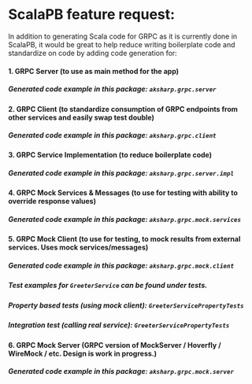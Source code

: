 # ScalaPB feature request: 

In addition to generating Scala code for GRPC as it is currently done in ScalaPB, 
it would be great to help reduce writing boilerplate code and standardize on code by adding code generation for:

#### 1. GRPC Server (to use as main method for the app)
##### Generated code example in this package: `aksharp.grpc.server`
#### 2. GRPC Client (to standardize consumption of GRPC endpoints from other services and easily swap test double)
##### Generated code example in this package: `aksharp.grpc.client`
#### 3. GRPC Service Implementation (to reduce boilerplate code)
##### Generated code example in this package: `aksharp.grpc.server.impl`
#### 4. GRPC Mock Services & Messages (to use for testing with ability to override response values)
##### Generated code example in this package: `aksharp.grpc.mock.services`
#### 5. GRPC Mock Client (to use for testing, to mock results from external services. Uses mock services/messages)
##### Generated code example in this package: `aksharp.grpc.mock.client`
##### Test examples for `GreeterService` can be found under tests.
##### Property based tests (using mock client):  `GreeterServicePropertyTests`
##### Integration test (calling real service): `GreeterServicePropertyTests`
#### 6. GRPC Mock Server (GRPC version of MockServer / Hoverfly / WireMock / etc. Design is work in progress.)
##### Generated code example in this package: `aksharp.grpc.mock.server` 


